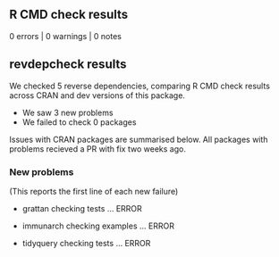 ## R CMD check results

0 errors | 0 warnings | 0 notes

## revdepcheck results

We checked 5 reverse dependencies, comparing R CMD check results across CRAN and dev versions of this package.

 * We saw 3 new problems
 * We failed to check 0 packages

Issues with CRAN packages are summarised below. All packages with problems recieved a PR with fix two weeks ago.

### New problems
(This reports the first line of each new failure)

* grattan
  checking tests ... ERROR

* immunarch
  checking examples ... ERROR

* tidyquery
  checking tests ... ERROR

